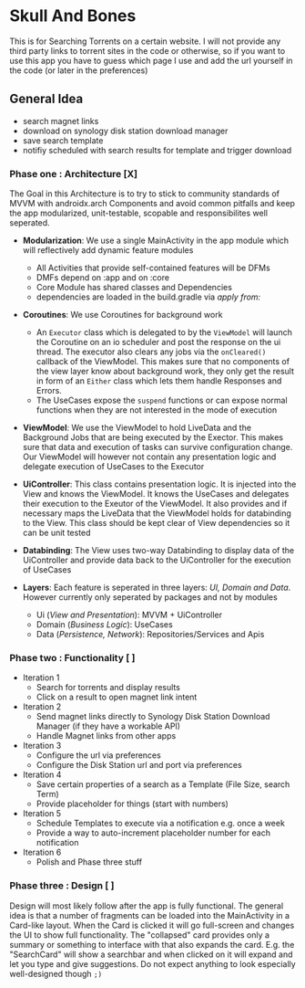 # Skull And Bones

This is for Searching Torrents on a certain website. I will not provide any third party links to torrent sites in the
code or otherwise, so if you want to use this app you have to guess which page I use and add the url yourself in the 
code (or later in the preferences)


## General Idea
* search magnet links
* download on synology disk station download manager
* save search template
* notifiy scheduled with search results for template and trigger download

### Phase one : Architecture [X]

The Goal in this Architecture is to try to stick to community standards of MVVM with androidx.arch Components and avoid
common pitfalls and keep the app modularized, unit-testable, scopable and responsibilites well seperated.

- **Modularization**: We use a single MainActivity in the app module which will reflectively add dynamic feature modules
   - All Activities that provide self-contained features will be DFMs
   - DMFs depend on :app and on :core
   - Core Module has shared classes and Dependencies
   - dependencies are loaded in the build.gradle via *apply from:*
   
- **Coroutines**: We use Coroutines for background work
  - An `Executor` class which is delegated to by the `ViewModel` will launch the Coroutine on an io scheduler and post
  the response on the ui thread. The executor also clears any jobs via the `onCleared()` callback of the ViewModel. 
  This  makes sure that no components of the view layer know about background work, they only get the result in form of
  an `Either` class which lets them handle Responses and Errors.
  - The UseCases expose the `suspend` functions or can expose normal functions when they are not interested in the mode
  of execution
  
- **ViewModel**: We use the ViewModel to hold LiveData and the Background Jobs that are being executed by the Exector. 
This makes sure that data and execution of tasks can survive configuration change. Our ViewModel will however not 
contain any presentation logic and delegate execution of UseCases to the Executor

- **UiController**: This class contains presentation logic. It is injected into the View and knows the ViewModel. It knows
the UseCases and delegates their execution to the Exeutor of the ViewModel. It also provides and if necessary maps
the LiveData that the ViewModel holds for databinding to the View. This class should be kept clear of View dependencies
so it can be unit tested

- **Databinding**: The View uses two-way Databinding to display data of the UiController and provide data back to the 
UiController for the execution of UseCases

- **Layers**: Each feature is seperated in three layers: _UI, Domain and Data_. However currently only seperated by packages and not by modules
  - Ui (_View and Presentation_): MVVM + UiController
  - Domain (_Business Logic_): UseCases
  - Data (_Persistence, Network_): Repositories/Services and Apis

### Phase two : Functionality [ ]

- Iteration 1
  - Search for torrents and display results
  - Click on a result to open magnet link intent
- Iteration 2
  - Send magnet links directly to Synology Disk Station Download Manager (if they have a workable API)
  - Handle Magnet links from other apps
- Iteration 3
  - Configure the url via preferences
  - Configure the Disk Station url and port via preferences
- Iteration 4
  - Save certain properties of a search as a Template (File Size, search Term)
  - Provide placeholder for things (start with numbers)
- Iteration 5
  - Schedule Templates to execute via a notification e.g. once a week
  - Provide a way to auto-increment placeholder number for each notification 
- Iteration 6
  - Polish and Phase three stuff

### Phase three : Design [ ]

Design will most likely follow after the app is fully functional. The general idea is that a number of fragments can be
loaded into the MainActivity in a Card-like layout. When the Card is clicked it will go full-screen and changes the UI to
show full functionality. The "collapsed" card provides only a summary or something to interface with that also expands
the card. E.g. the "SearchCard" will show a searchbar and when clicked on it will expand and let you type and give
suggestions. Do not expect anything to look especially well-designed though `;)`

